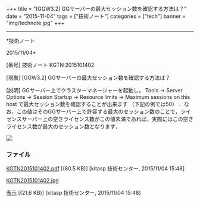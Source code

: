 ﻿+++
title = "[GGW3.2] GGサーバーの最大セッション数を確認する方法は？"
date = "2015-11-04"
tags = ["技術ノート"]
categories = ["tech"]
banner = "img/technote.jpg"
+++

-----------------------------------------------------------------------------------------------------------------------------

*技術ノート

2015/11/04*


[番号]
技術ノート KGTN 2015101402

[現象]
[GGW3.2] GGサーバーの最大セッション数を確認する方法は？

[説明]
GGサーバー上でクラスターマネージャーを起動し， Tools → Server Options →
Session Startup → Resource limits → Maximum sessions on this host
で最大セッション数を確認することが出来ます （下記の例では50）
．なお，この値はそのGGサーバー上で許容する最大のセッション数のことで，ライセンスサーバー上の空きライセンス数がこの値未満であれば，実際にはこの空きライセンス数が最大のセッション数となります．

![](http://techreport.kitasp.net/attachments/download/2287/KGTN2015101402.jpg)


### ファイル

 
 


[KGTN2015101402.pdf](http://techreport.kitasp.net/attachments/download/2286/KGTN2015101402.pdf)
 [(80.5 KB)] [kitasp 技術センター, 2015/11/04
15:48]

[KGTN2015101402.jpg](http://techreport.kitasp.net/attachments/download/2287/KGTN2015101402.jpg)

[表示](http://techreport.kitasp.net/attachments/2287/KGTN2015101402.jpg "表示")
 [(21.6 KB)] [kitasp 技術センター, 2015/11/04
15:48]


 


 

